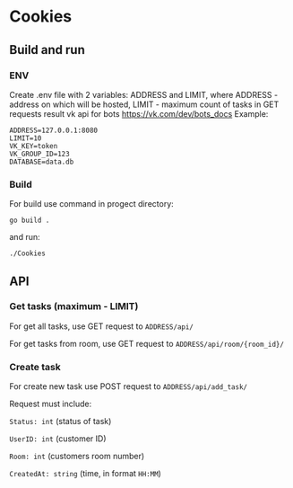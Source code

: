 # Cookies
## Build and run
### ENV
Create .env file with 2 variables: ADDRESS and LIMIT, where ADDRESS - address on which will be hosted, LIMIT - maximum count of tasks in GET requests result
vk api for bots https://vk.com/dev/bots_docs
Example:
```
ADDRESS=127.0.0.1:8080
LIMIT=10
VK_KEY=token
VK_GROUP_ID=123
DATABASE=data.db
``` 
### Build
For build use command in progect directory:
```
go build .
```
and run:
```
./Cookies
```
## API
### Get tasks (maximum - LIMIT)
For get all tasks, use GET request to ```ADDRESS/api/```

For get tasks from room, use GET request to ```ADDRESS/api/room/{room_id}/```
### Create task
For create new task use POST request to ```ADDRESS/api/add_task/```

Request must include:

```Status: int``` (status of task)


```UserID: int``` (customer ID)

```Room: int``` (customers room number)

```CreatedAt: string``` (time, in format ```HH:MM```)